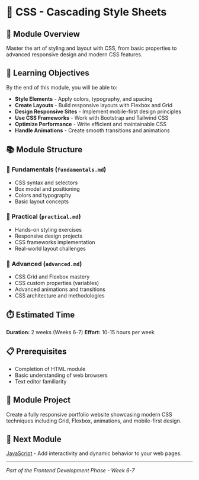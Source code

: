 
# 🎨 CSS - Cascading Style Sheets

## 📖 Module Overview

Master the art of styling and layout with CSS, from basic properties to advanced responsive design and modern CSS features.

## 🎯 Learning Objectives

By the end of this module, you will be able to:

- **Style Elements** - Apply colors, typography, and spacing
- **Create Layouts** - Build responsive layouts with Flexbox and Grid
- **Design Responsive Sites** - Implement mobile-first design principles
- **Use CSS Frameworks** - Work with Bootstrap and Tailwind CSS
- **Optimize Performance** - Write efficient and maintainable CSS
- **Handle Animations** - Create smooth transitions and animations

## 📚 Module Structure

### 📖 **Fundamentals** (`fundamentals.md`)
- CSS syntax and selectors
- Box model and positioning
- Colors and typography
- Basic layout concepts

### 🔨 **Practical** (`practical.md`)
- Hands-on styling exercises
- Responsive design projects
- CSS frameworks implementation
- Real-world layout challenges

### 🚀 **Advanced** (`advanced.md`)
- CSS Grid and Flexbox mastery
- CSS custom properties (variables)
- Advanced animations and transitions
- CSS architecture and methodologies

## ⏱️ Estimated Time
**Duration:** 2 weeks (Weeks 6-7)
**Effort:** 10-15 hours per week

## 📋 Prerequisites
- Completion of HTML module
- Basic understanding of web browsers
- Text editor familiarity

## 🎯 Module Project
Create a fully responsive portfolio website showcasing modern CSS techniques including Grid, Flexbox, animations, and mobile-first design.

## 🔗 Next Module
[JavaScript](../javascript/) - Add interactivity and dynamic behavior to your web pages.

---
*Part of the Frontend Development Phase - Week 6-7*
